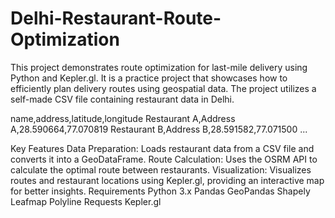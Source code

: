 # Delhi-Restaurant-Route-Optimization

This project demonstrates route optimization for last-mile delivery using Python and Kepler.gl. It is a practice project that showcases how to efficiently plan delivery routes using geospatial data. The project utilizes a self-made CSV file containing restaurant data in Delhi.

name,address,latitude,longitude
Restaurant A,Address A,28.590664,77.070819
Restaurant B,Address B,28.591582,77.071500
...



Key Features
Data Preparation: Loads restaurant data from a CSV file and converts it into a GeoDataFrame.
Route Calculation: Uses the OSRM API to calculate the optimal route between restaurants.
Visualization: Visualizes routes and restaurant locations using Kepler.gl, providing an interactive map for better insights.
Requirements
Python 3.x
Pandas
GeoPandas
Shapely
Leafmap
Polyline
Requests
Kepler.gl
